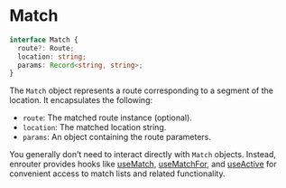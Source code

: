 # Match

```ts
interface Match {
  route?: Route;
  location: string;
  params: Record<string, string>;
}
```
The `Match` object represents a route corresponding to a segment of the location.
It encapsulates the following:

-	`route`: The matched route instance (optional).
-	`location`: The matched location string.
-	`params`: An object containing the route parameters.

You generally don’t need to interact directly with `Match` objects.
Instead, enrouter provides hooks like [useMatch][1], [useMatchFor][2], and [useActive][3]
for convenient access to match lists and related functionality.

[1]: /docs/hooks/use-match
[2]: /docs/hooks/use-match-for
[3]: /docs/hooks/use-active
